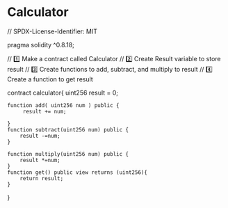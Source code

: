 # Calculator


// SPDX-License-Identifier: MIT

pragma solidity ^0.8.18;

// 1️⃣ Make a contract called Calculator
// 2️⃣ Create Result variable to store result
// 3️⃣ Create functions to add, subtract, and multiply to result
// 4️⃣ Create a function to get result




contract calculator{
    uint256 result = 0;

    function add( uint256 num ) public {
         result += num;

    }
    function subtract(uint256 num) public {
        result -=num;
    }

    function multiply(uint256 num) public {
        result *=num;
    }
    function get() public view returns (uint256){
        return result;
    }
}


